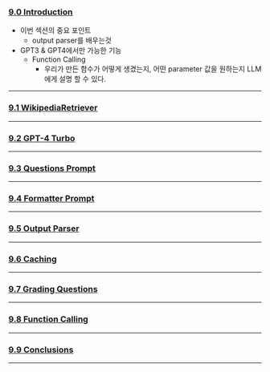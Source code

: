 ### [9.0 Introduction](https://nomadcoders.co/fullstack-gpt/lectures/4599)
- 이번 섹션의 중요 포인트
	- output parser를 배우는것
- GPT3 & GPT4에서만 가능한 기능
	- Function Calling
		- 우리가 만든 함수가 어떻게 생겼는지, 어떤 parameter 값을 원하는지 LLM에게 설명 할 수 있다.
***
### [9.1 WikipediaRetriever](https://nomadcoders.co/fullstack-gpt/lectures/4600)

***
### [9.2 GPT-4 Turbo](https://nomadcoders.co/fullstack-gpt/lectures/4601)

***
### [9.3 Questions Prompt](https://nomadcoders.co/fullstack-gpt/lectures/4602)

***
### [9.4 Formatter Prompt](https://nomadcoders.co/fullstack-gpt/lectures/4603)

***
### [9.5 Output Parser](https://nomadcoders.co/fullstack-gpt/lectures/4604)

***
### [9.6 Caching](https://nomadcoders.co/fullstack-gpt/lectures/4605)

***
### [9.7 Grading Questions](https://nomadcoders.co/fullstack-gpt/lectures/4606)

***
### [9.8 Function Calling](https://nomadcoders.co/fullstack-gpt/lectures/4607)

***
### [9.9 Conclusions](https://nomadcoders.co/fullstack-gpt/lectures/4608)

***